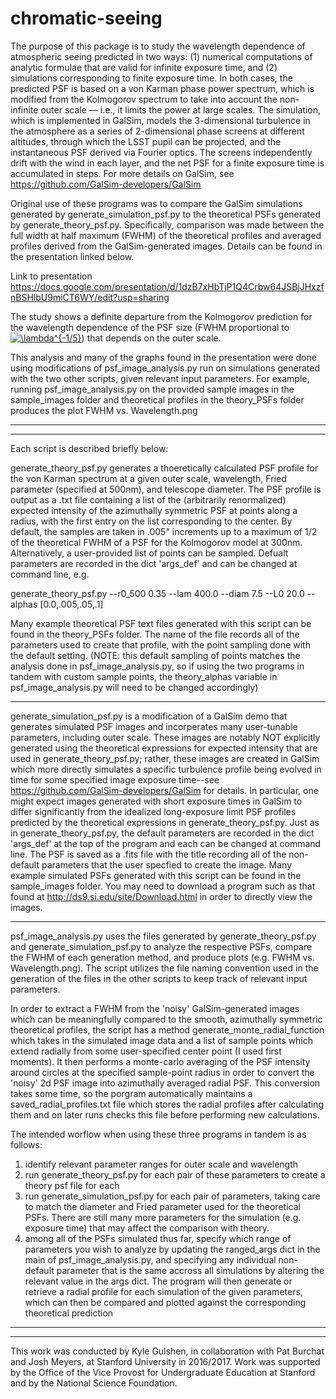 # chromatic-seeing

The purpose of this package is to study the wavelength dependence of atmospheric seeing predicted in two ways:  (1) numerical computations of analytic formulae that are valid for infinite exposure time, and (2) simulations corresponding to finite exposure time. In both cases, the predicted PSF is based on a von Karman phase power spectrum, which is modified from the Kolmogorov spectrum to take into account the non-infinite outer scale — i.e., it limits the power at large scales. The simulation, which is implemented in GalSim, models the 3-dimensional turbulence in the atmosphere as a series of 2-dimensional phase screens at different altitudes, through which the LSST pupil can be projected, and the instantaneous PSF derived via Fourier optics. The screens independently drift with the wind in each layer, and the net PSF for a finite exposure time is accumulated in steps. For more details on GalSim, see https://github.com/GalSim-developers/GalSim

Original use of these programs was to compare the GalSim simulations generated by generate_simulation_psf.py to the theoretical PSFs generated by generate_theory_psf.py. Specifically, comparison was made between the full width at half maximum (FWHM) of the theoretical profiles and averaged profiles derived from the GalSim-generated images. Details can be found in the presentation linked below. 

Link to presentation
https://docs.google.com/presentation/d/1dzB7xHbTjP1Q4Crbw64JSBjJHxzfnBSHlbU9miCT6WY/edit?usp=sharing

The study shows a definite departure from the Kolmogorov prediction for the wavelength dependence of the PSF size (FWHM proportional to <a href="http://www.codecogs.com/eqnedit.php?latex=\lambda^{-1/5}" target="_blank"><img src="http://latex.codecogs.com/gif.latex?\lambda^{-1/5}" title="\lambda^{-1/5}" /></a>) that depends on the outer scale.  

This analysis and many of the graphs found in the presentation were done using modifications of psf_image_analysis.py run on simulations generated with the two other scripts, given relevant input parameters. For example, running psf_image_analysis.py on the provided sample images in the sample_images folder and theoretical profiles in the theory_PSFs folder produces the plot FWHM vs. Wavelength.png
___________________________________________________________________________________________________________________________
___________________________________________________________________________________________________________________________

Each script is described briefly below:




generate_theory_psf.py generates a thoeretically calculated PSF profile for the von Karman spectrum at a given outer scale, wavelength, Fried parameter (specified at 500nm), and telescope diameter. The PSF profile is output as a .txt file containing a list of the (arbitrarily renormalized) expected intensity of the azimuthally symmetric PSF at points along a radius, with the first entry on the list corresponding to the center. By default, the samples are taken in .005" increments up to a maximum of 1/2 of the theoretical FWHM of a PSF for the Kolmogorov model at 300nm. Alternatively, a user-provided list of points can be sampled. Defualt parameters are recorded in the dict 'args_def' and can be changed at command line, 
e.g.

generate_theory_psf.py --r0_500 0.35  --lam 400.0 --diam 7.5  --L0 20.0  --alphas [0.0,.005,.05,.1]

Many example theoretical PSF text files generated with this script can be found in the theory_PSFs folder. The name of the file records all of the parameters used to create that profile, with the point sampling done with the default setting. 
(NOTE: this default sampling of points matches the analysis done in psf_image_analysis.py, so if using the two programs in tandem with custom sample points, the theory_alphas variable in psf_image_analysis.py will need to be changed accordingly)

___________________________________________________________________________________________________________________________

generate_simulation_psf.py is a modification of a GalSim demo that generates simulated PSF images and incorperates many user-tunable parameters, including outer scale. These images are notably NOT explicitly generated using the theoretical expressions for expected intensity that are used in generate_theory_psf.py; rather, these images are created in GalSim which more directly simulates a specific turbulence profile being evolved in time for some specified image exposure time--see https://github.com/GalSim-developers/GalSim for details. In particular, one might expect images generated with short exposure times in GalSim to differ significantly from the idealized long-exposure limit PSF profiles predicted by the theoretical expressions in generate_theory_psf.py. Just as in generate_theory_psf.py, the default parameters are recorded in the dict 'args_def' at the top of the program and each can be changed at command line. The PSF is saved as a .fits file with the title recording all of the non-default parameters that the user specfied to create the image. Many example simulated PSFs generated with this script can be found in the sample_images folder. You may need to download a program such as that found at http://ds9.si.edu/site/Download.html in order to directly view the images.

___________________________________________________________________________________________________________________________

psf_image_analysis.py uses the files generated by generate_theory_psf.py and generate_simulation_psf.py to analyze the respective PSFs, compare the FWHM of each generation method, and produce plots (e.g. FWHM vs. Wavelength.png). The script utilizes the file naming convention used in the generation of the files in the other scripts to keep track of relevant input parameters. 

In order to extract a FWHM from the 'noisy' GalSim-generated images which can be meaningfully compared to the smooth, azimuthally symmetric theoretical profiles, the script has a method generate_monte_radial_function which takes in the simulated image data and a list of sample points which extend radially from some user-specified center point (I used first moments). It then performs a monte-carlo averaging of the PSF intensity around circles at the specified sample-point radius in order to convert the 'noisy' 2d PSF image into azimuthally averaged radial PSF. This conversion takes some time, so the porgram automatically maintains a saved_radial_profiles.txt file which stores the radial profiles after calculating them and on later runs checks this file before performing new calculations. 

The intended worflow when using these three programs in tandem is as follows: 

1) identify relevant parameter ranges for outer scale and wavelength
2) run generate_theory_psf.py for each pair of these parameters to create a theory psf file for each
3) run generate_simulation_psf.py for each pair of parameters, taking care to match the diameter and Fried parameter used for the theoretical PSFs. There are still many more parameters for the simulation (e.g. exposure time) that may affect the comparison with theory. 
4) among all of the PSFs simulated thus far, specify which range of parameters you wish to analyze by updating the ranged_args dict in the main of psf_image_analysis.py, and specifying any individual non-default parameter that is the same accross all simulations by altering the relevant value in the args dict. The program will then generate or retrieve a radial profile for each simulation of the given parameters, which can then be compared and plotted against the corresponding theoretical prediction


_________________________________________________________________________________________________________________________________________
_________________________________________________________________________________________________________________________________________

This work was conducted by Kyle Gulshen, in collaboration with Pat Burchat and Josh Meyers, at Stanford University in 2016/2017. Work was supported by the Office of the Vice Provost for Undergraduate Education at Stanford and by the National Science Foundation. 
